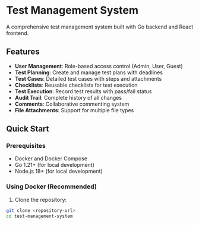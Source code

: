 # Test Management System

A comprehensive test management system built with Go backend and React frontend.

## Features

- **User Management**: Role-based access control (Admin, User, Guest)
- **Test Planning**: Create and manage test plans with deadlines
- **Test Cases**: Detailed test cases with steps and attachments
- **Checklists**: Reusable checklists for test execution
- **Test Execution**: Record test results with pass/fail status
- **Audit Trail**: Complete history of all changes
- **Comments**: Collaborative commenting system
- **File Attachments**: Support for multiple file types

## Quick Start

### Prerequisites

- Docker and Docker Compose
- Go 1.21+ (for local development)
- Node.js 18+ (for local development)

### Using Docker (Recommended)

1. Clone the repository:
```bash
git clone <repository-url>
cd test-management-system